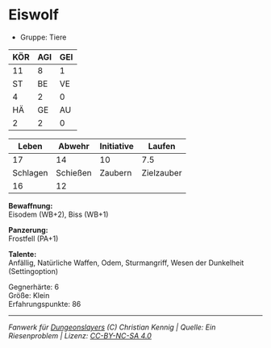 # Eiswolf  
- Gruppe: Tiere  

| KÖR | AGI | GEI |  
| --- | --- | --- |  
| 11  | 8   | 1   |
| ST  | BE  | VE  |  
| 4   | 2   | 0   |
| HÄ  | GE  | AU  |  
| 2   | 2   | 0   |


| Leben    | Abwehr   | Initiative | Laufen     |
| -------- | -------- | ---------- | ---------- |
| 17       | 14       | 10         | 7.5        |
| Schlagen | Schießen | Zaubern    | Zielzauber |
| 16       | 12       |            |            |

**Bewaffnung:**  
Eisodem (WB+2), Biss (WB+1)

**Panzerung:**  
Frostfell (PA+1)

**Talente:**  
Anfällig, Natürliche Waffen, Odem, Sturmangriff, Wesen der Dunkelheit (Settingoption)

Gegnerhärte: 6  
Größe: Klein  
Erfahrungspunkte: 86  



___
*Fanwerk für [Dungeonslayers](https://www.dungeonslayers.net/) (C) Christian Kennig | Quelle: Ein Riesenproblem | Lizenz: [CC-BY-NC-SA 4.0](https://creativecommons.org/licenses/by-nc-sa/4.0/deed.de)*